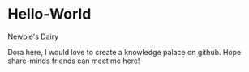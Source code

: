 # Hello-World
Newbie's Dairy

Dora here, I would love to create a knowledge palace on github. Hope share-minds friends can meet me here!

